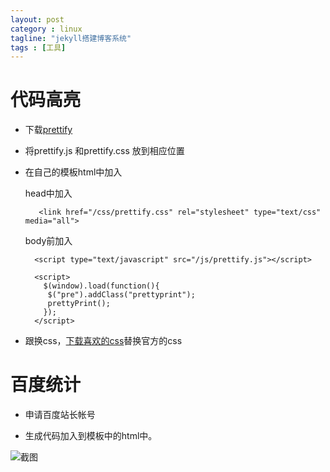 ```yaml
---
layout: post
category : linux
tagline: "jekyll搭建博客系统"
tags : [工具]
---
```


# 代码高亮 #

* 下载[prettify](http://code.google.com/p/google-code-prettify/)

* 将prettify.js 和prettify.css 放到相应位置

* 在自己的模板html中加入

  head中加入

         <link href="/css/prettify.css" rel="stylesheet" type="text/css" media="all">

  body前加入

        <script type="text/javascript" src="/js/prettify.js"></script>

        <script>
          $(window).load(function(){
           $("pre").addClass("prettyprint");
           prettyPrint();
          });
        </script>


* 跟换css，[下载喜欢的css](http://google-code-prettify.googlecode.com/svn/trunk/styles/index.html)替换官方的css


# 百度统计 #

* 申请百度站长帐号

* 生成代码加入到模板中的html中。

 ![截图](/imgs/diary/2013-12-26-1.png)
